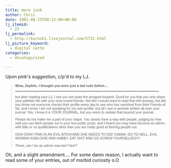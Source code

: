 ```yaml
---
title: more junk
author: Chris
date: 2001-08-23T09:12:00+00:00
lj_itemid:
  - 22
lj_permalink:
  - http://kuroshi.livejournal.com/5722.html
lj_picture_keyword:
  - digital catte
categories:
  - Uncategorized

---
```

Upon pink's suggestion, c/p'd to my LJ.

<blockquote style="font-size:8pt;font-family:verdana,georgia,sans-serif">
  <p>
    <strong>Wow, Zephlic, I thought you were just a tad rude before&#8230;</strong>
  </p>
  
  <hr width="95%" />
  but after reading your LJ, I see you are quite the arrogant bastard. Good for you that you only share your pathetic life with your snot-nosed friends. Not like I would want to read that shit anyway, but did you know not everyone checks their profile every day to see who has vanished from their Friends-of list, and I know I am not speaking for my own profile, but all I see is asshole written all over your journal. Yes, I know it is YOUR JOURNAL, but you seem to radiate that beyond your journal.</p> 
  
  <p>
    Please do not make me a part of your clique. You clearly have a way with people, judging by how well you can bitch people out in your few public posts, and I heard you may have become an admin, with little or no qualifications other than you are really good at flaming people out.
  </p>
  
  <p>
    OOH OOH!! PINK IS AN EVIL BITCH AND SHE NEEDS TO DIE! CAMMI, GO TO HELL, EVIL WOMAN! KABLOOIE AND HABBY, EAT SHIT AND GO SCREW YOURSELVES!!!!
  </p>
  
  <p>
    There, can I be an admin now too? Huh?
  </p>
</blockquote>

Oh, and a slight amendment&#8230;. For some damn reason, I actually want to read some of your entries, out of morbid curiosity o.O
